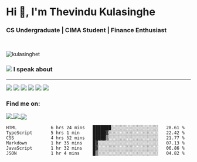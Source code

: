 <h1  align="justify">Hi 👋, I'm Thevindu Kulasinghe</h1>

<h3  align="justify">CS Undergraduate | CIMA Student | Finance Enthusiast</h3>

  <br>

<span><img  align="justify"  src="https://github-readme-stats.vercel.app/api?username=kulasinghet&show_icons=true&locale=en"  alt="kulasinghet"  /> </span><span>  

  
  

<span> <h3 style =" align: justify"> <img style = " align: inline  margin: 0px " src="https://img.icons8.com/color/48/000000/talk-male--v1.png"/> I speak about</h3></span>
<hr>

<div margin-left : 10px>
<img  src="https://img.icons8.com/color/48/000000/javascript--v1.png"/>  <img  src="https://img.icons8.com/color/48/000000/typescript.png"/>  <img  src="https://img.icons8.com/color/48/000000/nodejs.png"/>  <img  src="https://img.icons8.com/color/48/000000/react-native.png"/>  <img  src="https://img.icons8.com/fluency/48/000000/azure-1.png"/>  <img  src="https://img.icons8.com/color/48/000000/mongodb.png"/>
<div>
  
  

  <h3  align  =  "justify"  > Find me on:  </h3>
  
 
  
  <a  href  =  "https://www.linkedin.com/in/kulasinghet/"><span style = "vertical-align:middle">  <img src="https://img.icons8.com/color/48/000000/linkedin.png"/>  </a>
    <a  href  =  "https://www.facebook.com/thevinduk"><span style = "vertical-align:middle">  <img src="https://img.icons8.com/color/48/000000/facebook-new.png"/>  </a>
      <a  href  =  "https://twitter.com/kulasinghet"><span style = "vertical-align:middle">  <img src="https://img.icons8.com/color/48/000000/twitter--v1.png"/>  </a>


<!--START_SECTION:waka-->

```text
HTML             6 hrs 24 mins   ███████░░░░░░░░░░░░░░░░░░   28.61 %
TypeScript       5 hrs 1 min     █████▓░░░░░░░░░░░░░░░░░░░   22.42 %
CSS              4 hrs 52 mins   █████▒░░░░░░░░░░░░░░░░░░░   21.77 %
Markdown         1 hr 35 mins    █▓░░░░░░░░░░░░░░░░░░░░░░░   07.13 %
JavaScript       1 hr 32 mins    █▓░░░░░░░░░░░░░░░░░░░░░░░   06.86 %
JSON             1 hr 4 mins     █▒░░░░░░░░░░░░░░░░░░░░░░░   04.82 %
```

<!--END_SECTION:waka-->

